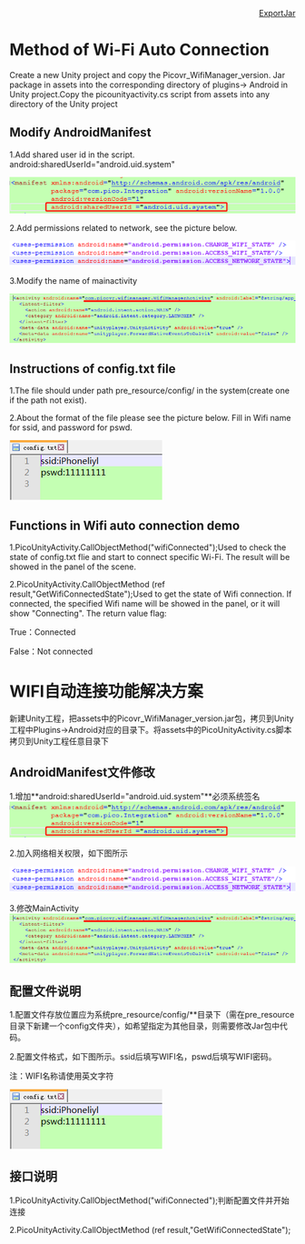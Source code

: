 <p align="right"><a href="https://github.com/PicoSupport/PicoSupport/wiki/Unity-Call-Jar--and-Export-Jar" target="_blank">ExportJar</a></p>

# Method of Wi-Fi Auto Connection

Create a new Unity project and copy the Picovr_WifiManager_version. Jar package in assets into the corresponding directory of plugins-> Android in Unity project.Copy the picounityactivity.cs script from assets into any directory of the Unity project

## Modify AndroidManifest

1.Add shared user id in the script. android:sharedUserId="android.uid.system"

![](https://github.com/PicoSupport/PicoVRWifimanager/blob/master/assets/01.png)

2.Add permissions related to network, see the picture below.

![](https://github.com/PicoSupport/PicoVRWifimanager/blob/master/assets/02.png)

3.Modify the name of mainactivity

![](https://github.com/PicoSupport/PicoVRWifimanager/blob/master/assets/03.png)

## Instructions of config.txt file

1.The file should under path pre_resource/config/ in the system(create one if the path not exist).

2.About the format of the file please see the picture below. Fill in Wifi name for ssid, and password for pswd.

![](https://github.com/PicoSupport/PicoVRWifimanager/blob/master/assets/04.png)

## Functions in Wifi auto connection demo

1.PicoUnityActivity.CallObjectMethod("wifiConnected");Used to check
the state of config.txt flie and start to connect specific Wi-Fi. The result
will be showed in the panel of the scene.

2.PicoUnityActivity.CallObjectMethod <boolean>(ref result,"GetWifiConnectedState");Used to get the state of Wifi connection. If connected, the specified Wifi name will be showed in the panel, or it will show "Connecting". The return value flag:

True：Connected

False：Not connected

# WIFI自动连接功能解决方案

新建Unity工程，把assets中的Picovr_WifiManager_version.jar包，拷贝到Unity工程中Plugins->Android对应的目录下。将assets中的PicoUnityActivity.cs脚本拷贝到Unity工程任意目录下

## AndroidManifest文件修改

1.增加**android:sharedUserId="android.uid.system"**必须系统签名
![](https://github.com/PicoSupport/PicoVRWifimanager/blob/master/assets/01.png)

2.加入网络相关权限，如下图所示

![](https://github.com/PicoSupport/PicoVRWifimanager/blob/master/assets/02.png)

3.修改MainActivity
![](https://github.com/PicoSupport/PicoVRWifimanager/blob/master/assets/03.png)

## 配置文件说明

1.配置文件存放位置应为系统pre_resource/config/**目录下（需在pre_resource目录下新建一个config文件夹），如希望指定为其他目录，则需要修改Jar包中代码。

2.配置文件格式，如下图所示。ssid后填写WIFI名，pswd后填写WIFI密码。

   注：WIFI名称请使用英文字符
   
   ![](https://github.com/PicoSupport/PicoVRWifimanager/blob/master/assets/04.png)

## 接口说明

1.PicoUnityActivity.CallObjectMethod("wifiConnected");判断配置文件并开始连接

2.PicoUnityActivity.CallObjectMethod <boolean>(ref result,"GetWifiConnectedState");
